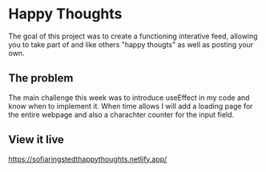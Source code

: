# Happy Thoughts

The goal of this project was to create a functioning interative feed, allowing you to take part of and like others "happy thougts" as well as posting your own. 

## The problem

The main challenge this week was to introduce useEffect in my code and know when to implement it. When time allows I will add a loading page for the entire webpage and also a charachter counter for the input field. 

## View it live

https://sofiaringstedthappythoughts.netlify.app/
